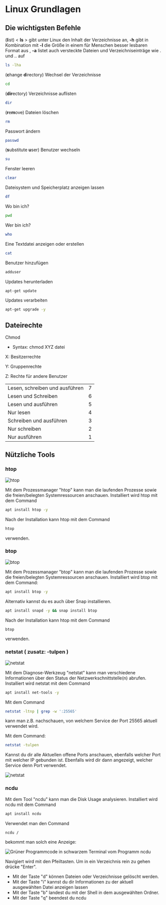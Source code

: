 # Linux Grundlagen

## Die wichtigsten Befehle

(**l**ist) < **ls** > gibt unter Linux den Inhalt der Verzeichnisse an, **-h** gibt in Kombination mit **-l** die Größe in einem für Menschen besser lesbaren Format aus , **-a** listet auch versteckte Dateien und Verzeichniseinträge wie . und .. auf
```bash
ls -lha
```

(**c**hange **d**irectory) Wechsel der Verzeichnisse

```bash
cd
```

(**dir**ectory) Verzeichnisse auflisten

```bash
dir
```

(**r**e**m**ove) Dateien löschen

```bash
rm
```

Passwort ändern

```bash
passwd
```

(**s**ubstitute **u**ser) Benutzer wechseln

```bash
su
```

Fenster leeren

```bash
clear
```

Dateisystem und Speicherplatz anzeigen lassen

```bash
df
```

Wo bin ich?

```bash
pwd
```

Wer bin ich?

```bash
who
```

Eine Textdatei anzeigen oder erstellen

```bash
cat
```

Benutzer hinzufügen

```bash
adduser
```

Updates herunterladen

```bash
apt-get update
```

Updates verarbeiten

```bash
apt-get upgrade -y
```

## Dateirechte

Chmod

* Syntax: chmod XYZ datei

X: Besitzerrechte

Y: Gruppenrechte

Z: Rechte für andere Benutzer

|                                |   |
| ------------------------------ | - |
| Lesen, schreiben und ausführen | 7 |
| Lesen und Schreiben            | 6 |
| Lesen und ausführen            | 5 |
| Nur lesen                      | 4 |
| Schreiben und ausführen        | 3 |
| Nur schreiben                  | 2 |
| Nur ausführen                  | 1 |

## Nützliche Tools

### htop

![htop](../.gitbook/assets/HTOP.png)

Mit dem Prozessmanager "htop" kann man die laufenden Prozesse sowie die freien/belegten Systemressourcen anschauen. Installiert wird htop mit dem Command

```bash
apt install htop -y
```
Nach der Installation kann htop mit dem Command

```bash
htop
```
verwenden.

### btop

![btop](https://auroa.link/uploads/auroa/1296c2d4-9c69-435e-958b-0b242d8ecd32.jpg)

Mit dem Prozessmanager "btop" kann man die laufenden Prozesse sowie die freien/belegten Systemressourcen anschauen. Installiert wird btop mit dem Command:

```bash
apt install btop -y 
```

Alternativ kannst du es auch über Snap installieren.

```bash
apt install snapd -y && snap install btop 
```


Nach der Installation kann htop mit dem Command

```bash
btop
```
verwenden.

### netstat ( zusatz:  **-tulpen** )

![netstat](../.gitbook/assets/netstat.png)

Mit dem Diagnose-Werkzeug "netstat" kann man verschiedene Informationen über den Status der Netzwerkschnittstelle(n) abrufen.
Installiert wird netstat mit dem Command
```bash
apt install net-tools -y
```

Mit dem Command
```bash
netstat -ltnp | grep -w ':25565'
```
kann man z.B. nachschauen, von welchem Service der Port 25565 aktuell verwendet wird.

Mit dem Command: 

```bash
netstat -tulpen
```
Kannst du dir alle Aktuellen offene Ports anschauen, ebenfalls welcher Port mit welcher IP gebunden ist.
Ebenfalls wird dir dann angezeigt, welcher Service denn Port verwendet.

![netstat](https://auroa.link/uploads/auroa/817c6729-8412-4556-b89c-6d41743bb192.jpg)


### ncdu

Mit dem Tool "ncdu" kann man die Disk Usage analysieren.
Installiert wird ncdu mit dem Command
```bash
apt install ncdu
```
Verwendet man den Command 
```bash
ncdu /
```
bekommt man solch eine Anzeige:

![Grüner Programmcode in schwarzem Terminal vom Programm ncdu](../.gitbook/assets/ncdu.png)

Navigiert wird mit den Pfeiltasten. Um in ein Verzeichnis rein zu gehen drücke "Enter".

* Mit der Taste "d" können Dateien oder Verzeichnisse gelöscht werden.
* Mit der Taste "i" kannst du dir Informationen zu der aktuell ausgewählten Datei anzeigen lassen
* Mit der Taste "b" landest du mit der Shell in dem ausgewählten Ordner.
* Mit der Taste "q" beendest du ncdu
